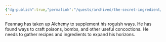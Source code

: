 ```yaml
---
{"dg-publish":true,"permalink":"/quests/archived/the-secret-ingredient/","tags":["Quest"]}
---
```


Feannag has taken up Alchemy to supplement his roguish ways.  He has found ways to craft poisons, bombs, and other useful concoctions.  He needs to gather recipes and ingredients to expand his horizons.  